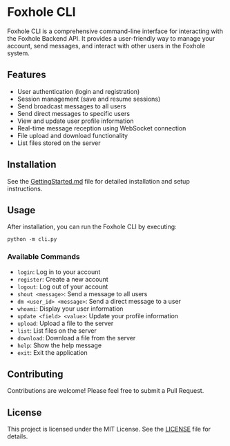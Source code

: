 # Foxhole CLI

Foxhole CLI is a comprehensive command-line interface for interacting with the Foxhole Backend API. It provides a user-friendly way to manage your account, send messages, and interact with other users in the Foxhole system.

## Features

- User authentication (login and registration)
- Session management (save and resume sessions)
- Send broadcast messages to all users
- Send direct messages to specific users
- View and update user profile information
- Real-time message reception using WebSocket connection
- File upload and download functionality
- List files stored on the server

## Installation

See the [GettingStarted.md](GettingStarted.md) file for detailed installation and setup instructions.

## Usage

After installation, you can run the Foxhole CLI by executing:

```
python -m cli.py
```

### Available Commands

- `login`: Log in to your account
- `register`: Create a new account
- `logout`: Log out of your account
- `shout <message>`: Send a message to all users
- `dm <user_id> <message>`: Send a direct message to a user
- `whoami`: Display your user information
- `update <field> <value>`: Update your profile information
- `upload`: Upload a file to the server
- `list`: List files on the server
- `download`: Download a file from the server
- `help`: Show the help message
- `exit`: Exit the application

## Contributing

Contributions are welcome! Please feel free to submit a Pull Request.

## License

This project is licensed under the MIT License. See the [LICENSE](../LICENSE) file for details.

